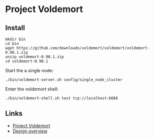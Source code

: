 # Project Voldemort

## Install

    mkdir bin
    cd bin
    wget https://github.com/downloads/voldemort/voldemort/voldemort-0.90.1.zip
    unzip voldemort-0.90.1.zip
    cd voldemort-0.90.1

Start the a single node:

    ./bin/voldemort-server.sh config/single_node_cluster

Enter the voldemort shell:

    ./bin/voldemort-shell.sh test tcp://localhost:6666

## Links

* [Project Voldemort](http://project-voldemort.com/)
* [Design overview](http://project-voldemort.com/design.php)
